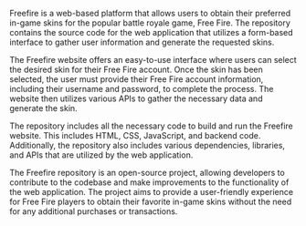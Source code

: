 Freefire is a web-based platform that allows users to obtain their preferred in-game skins for the popular battle royale game, Free Fire. The repository contains the source code for the web application that utilizes a form-based interface to gather user information and generate the requested skins.

The Freefire website offers an easy-to-use interface where users can select the desired skin for their Free Fire account. Once the skin has been selected, the user must provide their Free Fire account information, including their username and password, to complete the process. The website then utilizes various APIs to gather the necessary data and generate the skin.

The repository includes all the necessary code to build and run the Freefire website. This includes HTML, CSS, JavaScript, and backend code. Additionally, the repository also includes various dependencies, libraries, and APIs that are utilized by the web application.

The Freefire repository is an open-source project, allowing developers to contribute to the codebase and make improvements to the functionality of the web application. The project aims to provide a user-friendly experience for Free Fire players to obtain their favorite in-game skins without the need for any additional purchases or transactions.
